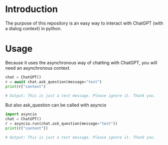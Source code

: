 # Introduction

The purpose of this repository is an easy way to interact with ChatGPT (with a dialog context) in python.

# Usage

Because it uses the asynchronous way of chatting with ChatGPT, you will need an asynchronous context.

```python
chat = ChatGPT()
r = await chat.ask_question(message="test")
print(r["context")

# Output: This is just a test message. Please ignore it. Thank you.
```

But also ask_question can be called with asyncio

```python
import asyncio
chat = ChatGPT()
r = asyncio.run(chat.ask_question(message="test"))
print(r["content"])

# Output: This is just a test message. Please ignore it. Thank you.
```
